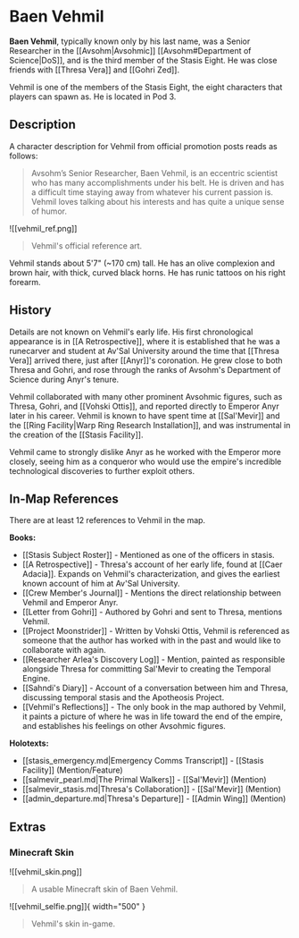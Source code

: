 # Baen Vehmil

**Baen Vehmil**, typically known only by his last name, was a Senior Researcher in the [[Avsohm|Avsohmic]] [[Avsohm#Department of Science|DoS]], and is the third member of the Stasis Eight. He was close friends with [[Thresa Vera]] and [[Gohri Zed]]. 

Vehmil is one of the members of the Stasis Eight, the eight characters that players can spawn as. He is located in Pod 3.

## Description

A character description for Vehmil from official promotion posts reads as follows:

> Avsohm’s Senior Researcher, Baen Vehmil, is an eccentric scientist who has many accomplishments under his belt. He is driven and has a difficult time staying away from whatever his current passion is. Vehmil loves talking about his interests and has quite a unique sense of humor.

![[vehmil_ref.png]]
> Vehmil's official reference art.

Vehmil stands about 5'7" (~170 cm) tall. He has an olive complexion and brown hair, with thick, curved black horns. He has runic tattoos on his right forearm.

## History

Details are not known on Vehmil's early life. His first chronological appearance is in [[A Retrospective]], where it is established that he was a runecarver and student at Av'Sal University around the time that [[Thresa Vera]] arrived there, just after [[Anyr]]'s coronation. He grew close to both Thresa and Gohri, and rose through the ranks of Avsohm's Department of Science during Anyr's tenure. 

Vehmil collaborated with many other prominent Avsohmic figures, such as Thresa, Gohri, and [[Vohski Ottis]], and reported directly to Emperor Anyr later in his career. Vehmil is known to have spent time at [[Sal'Mevir]] and the [[Ring Facility|Warp Ring Research Installation]], and was instrumental in the creation of the [[Stasis Facility]]. 

Vehmil came to strongly dislike Anyr as he worked with the Emperor more closely, seeing him as a conqueror who would use the empire's incredible technological discoveries to further exploit others.

## In-Map References

There are at least 12 references to Vehmil in the map.

**Books:**

- [[Stasis Subject Roster]] - Mentioned as one of the officers in stasis. <br>
- [[A Retrospective]] - Thresa's account of her early life, found at [[Caer Adacia]]. Expands on Vehmil's characterization, and gives the earliest known account of him at Av'Sal University. <br>
- [[Crew Member's Journal]] - Mentions the direct relationship between Vehmil and Emperor Anyr. <br>
- [[Letter from Gohri]] - Authored by Gohri and sent to Thresa, mentions Vehmil. <br>
- [[Project Moonstrider]] - Written by Vohski Ottis, Vehmil is referenced as someone that the author has worked with in the past and would like to collaborate with again. <br>
- [[Researcher Arlea's Discovery Log]] - Mention, painted as responsible alongside Thresa for committing Sal'Mevir to creating the Temporal Engine. <br>
- [[Sahndi's Diary]] - Account of a conversation between him and Thresa, discussing temporal stasis and the Apotheosis Project. <br>
- [[Vehmil's Reflections]] - The only book in the map authored by Vehmil, it paints a picture of where he was in life toward the end of the empire, and establishes his feelings on other Avsohmic figures. 

**Holotexts:**

- [[stasis_emergency.md|Emergency Comms Transcript]] - [[Stasis Facility]] (Mention/Feature) <br>
- [[salmevir_pearl.md|The Primal Walkers]] - [[Sal'Mevir]] (Mention) <br>
- [[salmevir_stasis.md|Thresa's Collaboration]] - [[Sal'Mevir]] (Mention) <br>
- [[admin_departure.md|Thresa's Departure]] - [[Admin Wing]] (Mention)

## Extras

### Minecraft Skin

![[vehmil_skin.png]]
> A usable Minecraft skin of Baen Vehmil.

![[vehmil_selfie.png]]{ width="500" }
> Vehmil's skin in-game.